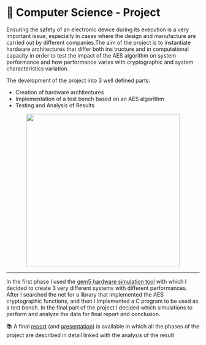 # :toolbox: Computer Science - Project
Ensuring the safety of an electronic device during its execution is a very important issue, especially in cases where the design and manufacture are carried out by different companies.The aim of the project is to instantiate hardware architectures that differ both ins tructure and in computational capacity in order to test the impact of the AES algorithm on system performance and how performance varies with cryptographic and system characteristics variation.

The development of the project into 3 well defined parts:
* Creation of hardware architectures
* Implementation of a test bench based on an AES algorithm
* Testing and Analysis of Results

<div align="center">

<img src="https://user-images.githubusercontent.com/94358195/223978033-5913f38f-9d18-4587-bab5-97f8fd2a8125.png" width="400">

</div>

---

In the first phase I used the [gem5 hardware simulation tool](https://www.gem5.org/) with which I decided to create 3 very different systems with different performances. After I searched the net for a library that implemented the AES cryptographic functions, and then I implemented a C program to be used as a test bench. In the final part of the project I decided which simulations to perform and analyze the data for final report and conclusion.

📚 A final [report](https://github.com/GppCalcagno/ComputerScience-Project/blob/master/Project%20Report.pdf) (and [presentation](https://github.com/GppCalcagno/ComputerScience-Project/blob/master/Project%20Presentation.pdf)) is available in which all the phases of the  project are described in detail linked with the analysis of the result



